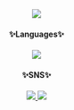 <div align=center>
	<img src="https://capsule-render.vercel.app/api?type=waving&color=auto&height=200&section=header&text=　&fontSize=60" />
</div>
<div align=center>
	<h4> ✨Languages✨ <h4>
</div>
<div align=center>
	<img src="https://img.shields.io/badge/Python-3776AB?style=flat&logo=Python&logoColor=white" />
	<h4> ✨SNS✨ <h4>
</div>
<div align=center>
	<a href="mailto:yunwltn98@gmail.com"><img src="https://img.shields.io/badge/Gmail-EA4335?style=flat&logo=Gmail&logoColor=white&link="mailto:yunwltn98@gmail.com" />
	<a href="https://coding-jisu.tistory.com/"><img src="https://img.shields.io/badge/Tistory-000000?style=flat&logo=Tistory&logoColor=white&link="https://coding-jisu.tistory.com" />
